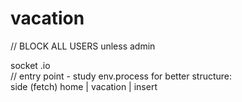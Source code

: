 # vacation

// BLOCK ALL USERS unless admin

socket .io<br>
// entry point - study env.process for better structure:<br>
side (fetch) home | vacation | insert
